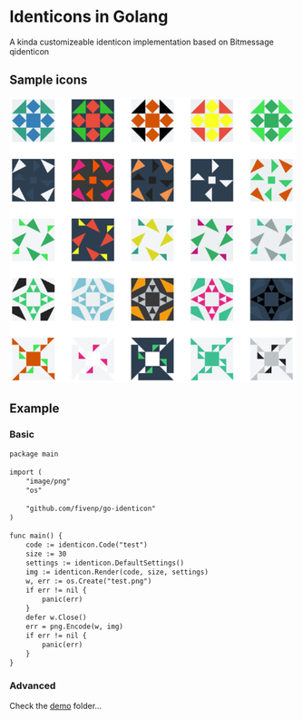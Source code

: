 # Identicons in Golang

A kinda customizeable identicon implementation based on Bitmessage qidenticon

## Sample icons

![Sample icons](sample.png)

## Example

### Basic

```golang
package main

import (
	"image/png"
	"os"

	"github.com/fivenp/go-identicon"
)

func main() {
	code := identicon.Code("test")
	size := 30
	settings := identicon.DefaultSettings()
	img := identicon.Render(code, size, settings)
	w, err := os.Create("test.png")
	if err != nil {
		panic(err)
	}
	defer w.Close()
	err = png.Encode(w, img)
	if err != nil {
		panic(err)
	}
}
```

### Advanced

Check the [demo](demo/) folder...
